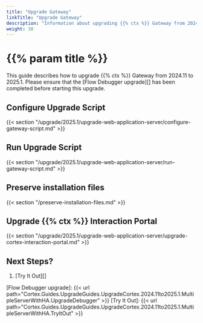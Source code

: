 ```yaml
---
title: "Upgrade Gateway"
linkTitle: "Upgrade Gateway"
description: "Information about upgrading {{% ctx %}} Gateway from 2024.11 to 2025.1."
weight: 30
---
```


# {{% param title %}}

This guide describes how to upgrade {{% ctx %}} Gateway from 2024.11 to 2025.1. Please ensure that the [Flow Debugger upgrade][] has been completed before starting this upgrade.

## Configure Upgrade Script

{{< section "/upgrade/2025.1/upgrade-web-application-server/configure-gateway-script.md" >}}

## Run Upgrade Script

{{< section "/upgrade/2025.1/upgrade-web-application-server/run-gateway-script.md" >}}

## Preserve installation files

{{< section "/preserve-installation-files.md" >}}

## Upgrade {{% ctx %}} Interaction Portal

{{< section "/upgrade/2025.1/upgrade-web-application-server/upgrade-cortex-interaction-portal.md" >}}

## Next Steps?

1. [Try It Out][]

[Flow Debugger upgrade]: {{< url path="Cortex.Guides.UpgradeGuides.UpgradeCortex.2024.11to2025.1.MultipleServerWithHA.UpgradeDebugger" >}}
[Try It Out]: {{< url path="Cortex.Guides.UpgradeGuides.UpgradeCortex.2024.11to2025.1.MultipleServerWithHA.TryItOut" >}}
